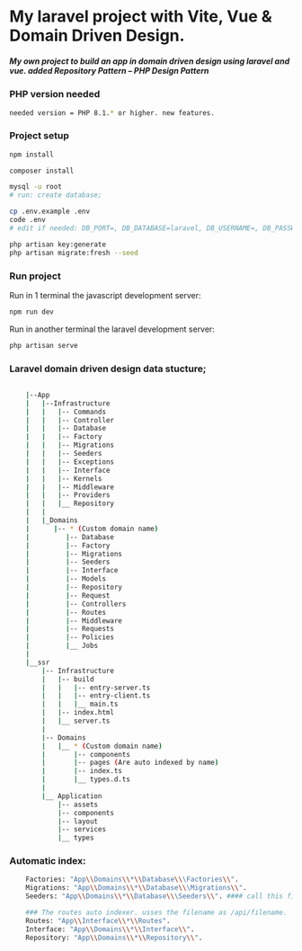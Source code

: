 # My laravel project with Vite, Vue & Domain Driven Design.

##### My own project to build an app in domain driven design using laravel and vue. added Repository Pattern – PHP Design Pattern

### PHP version needed

```sh
needed version = PHP 8.1.* or higher. new features.
```

### Project setup

```sh
npm install

composer install

mysql -u root
# run: create database;

cp .env.example .env
code .env
# edit if needed: DB_PORT=, DB_DATABASE=laravel, DB_USERNAME=, DB_PASSWORD=

php artisan key:generate
php artisan migrate:fresh --seed
```

### Run project

Run in 1 terminal the javascript development server:

```sh
npm run dev
```

Run in another terminal the laravel development server:

```sh
php artisan serve
```

### Laravel domain driven design data stucture;

```bash

    |--App
    |   |--Infrastructure
    |   |   |-- Commands
    |   |   |-- Controller
    |   |   |-- Database
    |   |   |-- Factory
    |   |   |-- Migrations
    |   |   |-- Seeders
    |   |   |-- Exceptions
    |   |   |-- Interface
    |   |   |-- Kernels
    |   |   |-- Middleware
    |   |   |-- Providers
    |   |   |__ Repository
    |   |
    |   |_Domains
    |      |-- * (Custom domain name)
    |         |-- Database
    |         |-- Factory
    |         |-- Migrations
    |         |-- Seeders
    |         |-- Interface
    |         |-- Models
    |         |-- Repository
    |         |-- Request
    |         |-- Controllers
    |         |-- Routes
    |         |-- Middleware
    |         |-- Requests
    |         |-- Policies
    |         |__ Jobs
    |
    |__ssr
        |-- Infrastructure
        |   |-- build
        |   |   |-- entry-server.ts
        |   |   |-- entry-client.ts
        |   |   |__ main.ts
        |   |-- index.html
        |   |__ server.ts
        |
        |-- Domains
        |   |__ * (Custom domain name)
        |       |-- components
        |       |-- pages (Are auto indexed by name)
        |       |-- index.ts
        |       |__ types.d.ts
        |
        |__ Application
            |-- assets
            |-- components
            |-- layout
            |-- services
            |__ types
```

### Automatic index:

````sh
    Factories: "App\\Domains\\*\\Database\\\Factories\\".
    Migrations: "App\\Domains\\*\\Database\\\Migrations\\".
    Seeders: "App\\Domains\\*\\Database\\\Seeders\\". #### call this file in ```sh database/seeders```

    ### The routes auto indexer. usses the filename as /api/filename.
    Routes: "App\\Interface\\*\\Routes".
    Interface: "App\\Domains\\*\\Interface\\".
    Repository: "App\\Domains\\*\\Repository\\".
````
